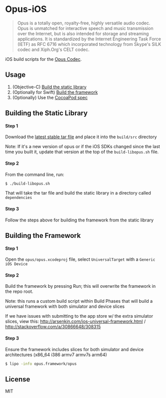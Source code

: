 # Opus-iOS

> Opus is a totally open, royalty-free, highly versatile audio codec. Opus is unmatched for interactive speech and music transmission over the Internet, but is also intended for storage and streaming applications. It is standardized by the Internet Engineering Task Force (IETF) as RFC 6716 which incorporated technology from Skype's SILK codec and Xiph.Org's CELT codec.

iOS build scripts for the [Opus Codec](http://www.opus-codec.org).

## Usage

1. (Objective-C) [Build the static library](#building-the-static-library)
2. (Optionally for Swift) [Build the framework](#building-the-framework)
3. (Optionally) Use the [CocoaPod spec](/opus-ios.podspec)

## Building the Static Library

#### Step 1

Download the [latest stable tar file](http://opus-codec.org/downloads/) and place it into the `build/src` directory

Note: If it's a new version of opus or if the iOS SDKs changed since the last time you built it, update that version at the top of the `build-libopus.sh` file.

#### Step 2

From the command line, run:

```bash
$ ./build-libopus.sh
```

That will take the tar file and build the static library in a directory called `dependencies`

#### Step 3

Follow the steps above for building the framework from the static library


## Building the Framework

#### Step 1

Open the `opus/opus.xcodeproj` file, select `UniversalTarget` with a `Generic iOS Device`

#### Step 2

Build the framework by pressing Run; this will overwrite the framework in the repo root.

Note: this runs a custom build script within Build Phases that will build a universal framework with both simulator and device slices

If we have issues with submitting to the app store w/ the extra simulator slices, view this: http://arsenkin.com/ios-universal-framework.html / http://stackoverflow.com/a/30866648/308315

#### Step 3

Ensure the framework includes slices for both simulator and device architectures (x86_64 i386 armv7 armv7s arm64)

```bash
$ lipo -info opus.framework/opus
```

## License

MIT
